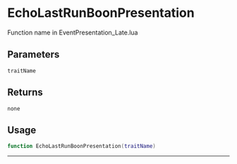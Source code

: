 # EchoLastRunBoonPresentation
Function name in EventPresentation_Late.lua
## Parameters
`traitName`
## Returns
`none`
## Usage
```lua
function EchoLastRunBoonPresentation(traitName)
```
---
